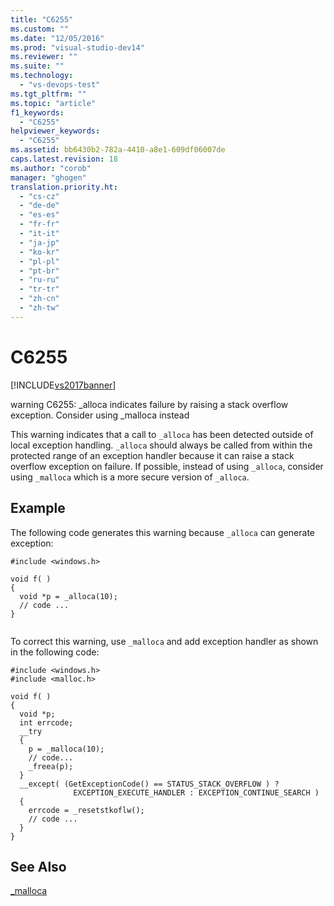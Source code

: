 ```yaml
---
title: "C6255"
ms.custom: ""
ms.date: "12/05/2016"
ms.prod: "visual-studio-dev14"
ms.reviewer: ""
ms.suite: ""
ms.technology: 
  - "vs-devops-test"
ms.tgt_pltfrm: ""
ms.topic: "article"
f1_keywords: 
  - "C6255"
helpviewer_keywords: 
  - "C6255"
ms.assetid: bb6430b2-782a-4410-a8e1-609df06007de
caps.latest.revision: 18
ms.author: "corob"
manager: "ghogen"
translation.priority.ht: 
  - "cs-cz"
  - "de-de"
  - "es-es"
  - "fr-fr"
  - "it-it"
  - "ja-jp"
  - "ko-kr"
  - "pl-pl"
  - "pt-br"
  - "ru-ru"
  - "tr-tr"
  - "zh-cn"
  - "zh-tw"
---
```

# C6255
[!INCLUDE[vs2017banner](../code-quality/includes/vs2017banner.md)]

warning C6255: _alloca indicates failure by raising a stack overflow exception. Consider using _malloca instead  
  
 This warning indicates that a call to `_alloca` has been detected outside of local exception handling. `_alloca` should always be called from within the protected range of an exception handler because it can raise a stack overflow exception on failure. If possible, instead of using `_alloca`, consider using `_malloca` which is a more secure version of `_alloca`.  
  
## Example  
 The following code generates this warning because `_alloca` can generate exception:  
  
```  
#include <windows.h>  
  
void f( )  
{  
  void *p = _alloca(10);  
  // code ...  
}  
  
```  
  
 To correct this warning, use `_malloca` and add exception handler as shown in the following code:  
  
```  
#include <windows.h>  
#include <malloc.h>  
  
void f( )  
{  
  void *p;  
  int errcode;  
  __try   
  {  
    p = _malloca(10);  
    // code...  
    _freea(p);  
  }  
  __except( (GetExceptionCode() == STATUS_STACK_OVERFLOW ) ?  
              EXCEPTION_EXECUTE_HANDLER : EXCEPTION_CONTINUE_SEARCH )  
  {  
    errcode = _resetstkoflw();  
    // code ...  
  }  
}  
```  
  
## See Also  
 [_malloca](http://msdn.microsoft.com/library/293992df-cfca-4bc9-b313-0a733a6bb936)